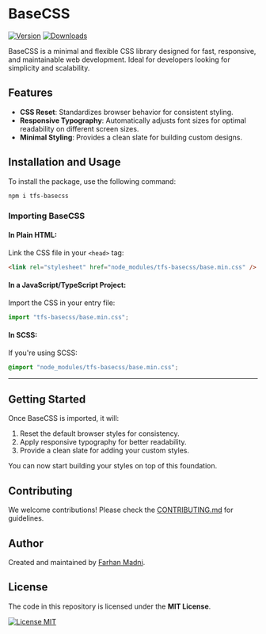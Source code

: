 # BaseCSS

[![Version](https://img.shields.io/npm/v/tfs-basecss.svg)](https://www.npmjs.com/package/tfs-basecss)
[![Downloads](https://img.shields.io/npm/dm/tfs-basecss)](https://www.npmjs.com/package/tfs-basecss)

BaseCSS is a minimal and flexible CSS library designed for fast, responsive, and maintainable web development. Ideal for developers looking for simplicity and scalability.

## Features

- **CSS Reset**: Standardizes browser behavior for consistent styling.
- **Responsive Typography**: Automatically adjusts font sizes for optimal readability on different screen sizes.
- **Minimal Styling**: Provides a clean slate for building custom designs.

## Installation and Usage

To install the package, use the following command:

```bash
npm i tfs-basecss
```

### Importing BaseCSS

#### In Plain HTML:

Link the CSS file in your `<head>` tag:

```html
<link rel="stylesheet" href="node_modules/tfs-basecss/base.min.css" />
```

#### In a JavaScript/TypeScript Project:

Import the CSS in your entry file:

```javascript
import "tfs-basecss/base.min.css";
```

#### In SCSS:

If you're using SCSS:

```scss
@import "node_modules/tfs-basecss/base.min.css";
```

---

## Getting Started

Once BaseCSS is imported, it will:

1. Reset the default browser styles for consistency.
2. Apply responsive typography for better readability.
3. Provide a clean slate for adding your custom styles.

You can now start building your styles on top of this foundation.

## Contributing

We welcome contributions! Please check the [CONTRIBUTING.md](https://github.com/MFM-347/BaseCSS/blob/main/CONTRIBUTING.md) for guidelines.

## Author

Created and maintained by [Farhan Madni](https://github.com/MFM-347).

## License

The code in this repository is licensed under the **MIT License**.

[![License MIT](https://img.shields.io/badge/License-MIT-green.svg)](https://opensource.org/licenses/MIT)
